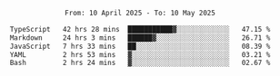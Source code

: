 <div align="center">
<p style="text-align: center;">
<!--START_SECTION:waka-->

```txt
From: 10 April 2025 - To: 10 May 2025

TypeScript   42 hrs 28 mins  ███████████▓░░░░░░░░░░░░░   47.15 %
Markdown     24 hrs 3 mins   ██████▓░░░░░░░░░░░░░░░░░░   26.71 %
JavaScript   7 hrs 33 mins   ██░░░░░░░░░░░░░░░░░░░░░░░   08.39 %
YAML         2 hrs 53 mins   ▓░░░░░░░░░░░░░░░░░░░░░░░░   03.21 %
Bash         2 hrs 24 mins   ▓░░░░░░░░░░░░░░░░░░░░░░░░   02.67 %
```

<!--END_SECTION:waka-->
</p>
</div>
